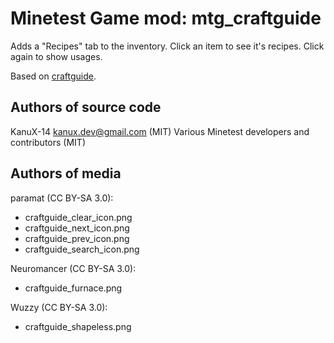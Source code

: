 Minetest Game mod: mtg_craftguide
=================================

Adds a "Recipes" tab to the inventory. Click an item to see it's recipes.
Click again to show usages.

Based on [craftguide](https://github.com/minetest-mods/craftguide).

Authors of source code
----------------------

KanuX-14 <kanux.dev@gmail.com> (MIT)
Various Minetest developers and contributors (MIT)

Authors of media
----------------

paramat (CC BY-SA 3.0):

* craftguide_clear_icon.png
* craftguide_next_icon.png
* craftguide_prev_icon.png
* craftguide_search_icon.png

Neuromancer (CC BY-SA 3.0):

* craftguide_furnace.png

Wuzzy (CC BY-SA 3.0):

* craftguide_shapeless.png
